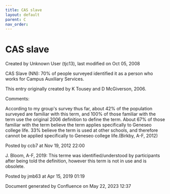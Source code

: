 ```yaml
---
title: CAS slave
layout: default
parent: C
nav_order:
---
```


# CAS slave

Created by  Unknown User (tjc13), last modified on Oct 05, 2008

CAS Slave (NN): 70% of people surveyed identified it as a person who works for Campus Auxiliary Services.

This entry originally created by K Tousey and D McGiverson, 2006.

Comments:

According to my group's survey thus far, about 42% of the population surveyed are familiar with this term, and 100% of those familiar with the term use the original 2006 definition to define the term. About 67% of those familiar with the term believe the term applies specifically to Geneseo college life. 33% believe the term is used at other schools, and therefore cannot be applied specifically to Geneseo college life.(Birkby, A-F, 2012)

Posted by ccb7 at Nov 19, 2012 22:00

J. Bloom, A-F, 2019: This terme was identified/understood by participants after being told the definition, however this term is not in use and is obsolete.

Posted by jmb63 at Apr 15, 2019 01:19

Document generated by Confluence on May 22, 2023 12:37


